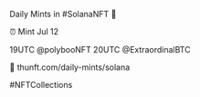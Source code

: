 Daily Mints in #SolanaNFT 🚀

⏰ Mint Jul 12

19UTC @polybooNFT
20UTC @ExtraordinalBTC

🔗 thunft.com/daily-mints/solana

#NFTCollections